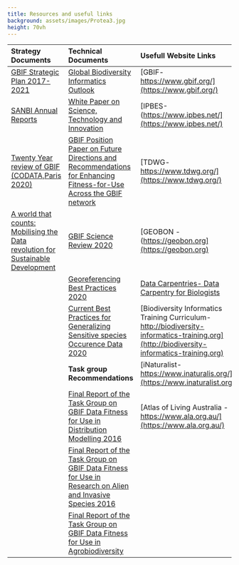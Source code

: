 ```yaml
---
title: Resources and useful links
background: assets/images/Protea3.jpg
height: 70vh
---
```

|Strategy Documents|Technical Documents|Usefull Website Links|
| :---------------------|:----------------------|:-----------------------|
|[GBIF Strategic Plan 2017-2021](https://assets.ctfassets.net/uo17ejk9rkwj/3UnrwAF9tC8siA644COw8W/5c0a0068364b0b632c1bf20ad2954a4b/GBIF-strategic-plan-2017-2021.pdf)|[Global Biodiversity Informatics Outlook](https://assets.ctfassets.net/uo17ejk9rkwj/7Kj8EyXDwW2IUWKk2WYOaE/85947f585b9c6255c9b72b9325ba44b6/GBIO.pdf)|[GBIF-https://www.gbif.org/](https://www.gbif.org/)|
|[SANBI Annual Reports](https://www.sanbi.org/about/annual-reports/sanbi-annual-reports-overview)|[White Paper on Science, Technology and Innovation](https://www.dst.gov.za/images/2019/White_paper_web_copyv1.pdf)|[IPBES-(https://www.ipbes.net/](https://www.ipbes.net/)
|[Twenty Year review of GBIF (CODATA,Paris 2020)](https://zenodo.org/record/3779922#.YZO4oY4zY2w)|[GBIF Position Paper on Future Directions and Recommendations for Enhancing Fitness-for-Use Across the GBIF network](https://assets.ctfassets.net/uo17ejk9rkwj/6DEy1F6oZUem40CqWQeA84/6312bc5e314d608460b0b89e06cb4f2a/gbif_fitness_use_position_paper_en.pdf)|[TDWG-https://www.tdwg.org/](https://www.tdwg.org/)|
|[A world that counts: Mobilising the Data revolution for Sustainable Development](https://www.undatarevolution.org/wp-content/uploads/2014/11/A-World-That-Counts.pdf)|[GBIF Science Review 2020](https://assets.ctfassets.net/uo17ejk9rkwj/37mOTkUYsVfAc4e080MEVV/237e2229af7c8537dbff213f7cbd7576/SR2020_interactive_v2.pdf)|[GEOBON -(https://geobon.org](https://geobon.org)|
||[Georeferencing Best Practices 2020](https://docs.gbif.org/georeferencing-best-practices/1.0/en/georeferencing-best-practices.en.pdf)|[Data Carpentries- Data Carpentry for Biologists](https://datacarpentry.org/semester-biology/)|
||[Current Best Practices for Generalizing Sensitive species Occurence Data 2020](https://docs.gbif.org/sensitive-species-best-practices/master/en/current-best-practices-for-generalizing-sensitive-species-occurrence-data.en.pdf) |[Biodiversity Informatics Training Curriculum-http://biodiversity-informatics-training.org](http://biodiversity-informatics-training.org)|
||**Task group Recommendations**|[iNaturalist-https://www.inaturalis.org/](https://www.inaturalist.org/)|
||[Final Report of the Task Group on GBIF Data Fitness for Use in Distribution Modelling 2016](https://assets.ctfassets.net/uo17ejk9rkwj/4T60zRVRHGoyQ6sYIImmoy/ec98d2a617c4bc5324158579929e613e/Final_report_of_the_task_group_on_GBIF_data_fitness_for_use_in_distribution_modelling_ver1.1.pdf)|[Atlas of Living Australia - https://www.ala.org.au/](https://www.ala.org.au/)|
||[Final Report of the Task Group on GBIF Data Fitness for Use in Research on Alien and Invasive Species 2016](https://assets.ctfassets.net/uo17ejk9rkwj/neYMrW2LtegSEgWA6oG86/0dcb66890bfd1b8002bb0dd65ae7127e/ais-task-group-FINAL_3.pdf)||
||[Final Report of the Task Group on GBIF Data Fitness for Use in Agrobiodiversity](https://www.duo.uio.no/bitstream/handle/10852/50041/Final-report-of-the-task-group-on-GBIF-data-fitness-for-use-in-agrobiodiversity.pdf?sequence=1)||
                                                                                                   


